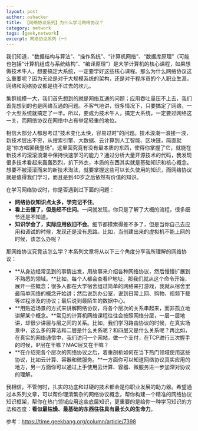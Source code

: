 ```yaml
---
layout: post 
author: oshacker
title: 【网络协议系列】为什么学习网络协议？
category: network
tags: [geek,network]
excerpt: 网络协议系列（一）
---
```



我们知道，“数据结构与算法”、“操作系统”、“计算机网络”、“数据库原理”（可能也包括“计算机组成与系统结构”、“编译原理”）是大学计算机的核心课程，如果想做技术牛人，想要搞定大系统，一定要学好这些核心课程。那么为什么网络协议这么重要呢？因为无论是对于大规模系统的架构，还是对于程序员的个人职业生涯，网络和网络协议都是绕不过去的坎儿。

集群规模一大，我们首先想到的就是网络互通的问题；应用吞吐量压不上去，我们首先想到的也是网络互通的问题。不客气地讲，很多情况下，只要搞定了网络，一个大型系统就搞定了一半。所以，要成为技术牛人，搞定大系统，一定要过网络这一关，而网络协议在网络中占有举足轻重的地位。

相信大部分人都思考过“技术变化太快，容易过时”的问题。技术浪潮一浪接一浪，新技术层出不穷，从搜索引擎、大数据、云计算到人工智能、区块链，简直就是“你方唱罢我登场”。这里面究竟有没有最本质的东西，使得你掌握了它，就能在新技术的滚滚浪潮中保持快速学习的能力？通过分析大量开源技术的代码，我发现很多技术看起来轰轰烈烈，扒下外衣，本质的东西其实就是基础知识和核心概念。想要不被滚滚而来的新技术淘汰，就要掌握这些可以长久使用的知识，而网络协议就是值得我们学习，而且是到40岁之后依然有价值的知识。

在学习网络协议时，你是否遇到过下面的问题：
+ **网络协议知识点太多，学完记不住**。
+ **看上去懂了，但是经不住问**。一问就发现，你只是了解了大概的流程，很多细节还是不知道。
+ **知识学会了，实际应用依旧不会**。细节都摸索得差不多了，但是当你自己去应用和调试的时候，发现还是没有思路。比如，当创建出来的虚拟机不能上网的时候，该怎么办呢？

那网络协议究竟该怎么学？本系列文章将从以下三个角度分享我所理解的网络协议：
+ **从身边经常见到的事情出发，用故事来介绍各种网络协议，然后慢慢扩展到不熟悉的领域。**比如，每个人都会查看IP地址，那我们就从这个命令开始，展开一些概念；很多人都在大学宿舍组过简单的网络来打游戏，我就从宿舍里最简单网络的概念开始讲；然后说到办公室，说到日常上网、购物、视频下载等过程涉及的协议；最后说到最陌生的数据中心。
+ **用贴近场景的方式来讲解网络协议，将各个层次的关系串起来，而非孤立地讲解某个概念。**常见的计算机网络课程往往会按照网络分层，一层一层地讲，却很少讲层与层之间的关系。比如，我们学习路由协议的时候，在真实场景中，这么多的算法和二层是什么关系呢？和四层又是什么关系呢？再比如，在真实的网络通信中，我们访问一个网站，做一个支付，在TCP进行三次握手的时候，IP层在干嘛？MAC层又在干嘛？
+ **在介绍完各个层次的网络协议之后，着重剖析如何在当下热门领域使用这些协议，比如云计算、容器和微服务。**一方面你可以知道网络协议真实应用的地方，另一方面你可以通过上手使用云计算、容器、微服务进一步加深对协议的理解。

我相信，不管何时，扎实的功底和过硬的技术都会是你职业发展的助力器。希望通过本系列文章，可以帮你理清繁杂的网络协议概念，帮你构建一个精准的网络协议知识框架，帮你在热门领域应用这些底层知识，更重要的是给你一种学习知识的方法和态度：**看似最枯燥、最基础的东西往往具有最长久的生命力**。

参考：https://time.geekbang.org/column/article/7398


